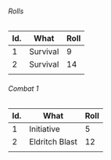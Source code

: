


###### Rolls
| Id. | What     | Roll |
| --- | -------- | ---- |
| 1   | Survival | 9    |
| 2   | Survival | 14   |
|     |          |      |

###### Combat 1
| Id. | What           | Roll |
| --- | -------------- | ---- |
| 1   | Initiative     | 5    |
| 2   | Eldritch Blast | 12   |
|     |                |      |
